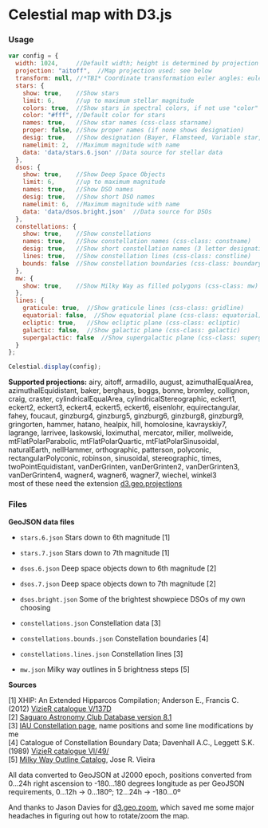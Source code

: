# Celestial map with D3.js

### Usage


```js
var config = { 
  width: 1024,     //Default width; height is determined by projection
  projection: "aitoff",  //Map projection used: see below
  transform: null, //*TBI* Coordinate transformation euler angles: euler.ecliptic, euler.galactic, euler.supergalactic, [0,0,0]
  stars: {
    show: true,    //Show stars
    limit: 6,      //up to maximum stellar magnitude
    colors: true,  //Show stars in spectral colors, if not use "color"
    color: "#fff", //Default color for stars
    names: true,   //Show star names (css-class starname)
    proper: false, //Show proper names (if none shows designation)
    desig: true,   //Show designation (Bayer, Flamsteed, Variable star, Gliese, Draper, Hipparcos, whichever applies first)
    namelimit: 2,  //Maximum magnitude with name
    data: 'data/stars.6.json' //Data source for stellar data
  },
  dsos: {
    show: true,    //Show Deep Space Objects
    limit: 6,      //up to maximum magnitude
    names: true,   //Show DSO names
    desig: true,   //Show short DSO names
    namelimit: 6,  //Maximum magnitude with name
    data: 'data/dsos.bright.json'  //Data source for DSOs
  },
  constellations: {
    show: true,    //Show constellations 
    names: true,   //Show constellation names (css-class: constname)
    desig: true,   //Show short constellation names (3 letter designations)
    lines: true,   //Show constellation lines (css-class: constline)
    bounds: false  //Show constellation boundaries (css-class: boundaryline)
  },
  mw: {
    show: true,    //Show Milky Way as filled polygons (css-class: mw)
  },
  lines: {
    graticule: true,  //Show graticule lines (css-class: gridline)
    equatorial: false,  //Show equatorial plane (css-class: equatorial)
    ecliptic: true,   //Show ecliptic plane (css-class: ecliptic)
    galactic: false,  //Show galactic plane (css-class: galactic)
    supergalactic: false  //Show supergalactic plane (css-class: supergalactic)
  }
};

Celestial.display(config);
```


__Supported projections:__ airy, aitoff, armadillo, august, azimuthalEqualArea, azimuthalEquidistant, baker, berghaus, boggs, bonne, bromley, collignon, craig, craster, cylindricalEqualArea, cylindricalStereographic, eckert1, eckert2, eckert3, eckert4, eckert5, eckert6, eisenlohr, equirectangular, fahey, foucaut, ginzburg4, ginzburg5, ginzburg6, ginzburg8, ginzburg9, gringorten, hammer, hatano, healpix, hill, homolosine, kavrayskiy7, lagrange, larrivee, laskowski, loximuthal, mercator, miller, mollweide, mtFlatPolarParabolic, mtFlatPolarQuartic, mtFlatPolarSinusoidal, naturalEarth, nellHammer, orthographic, patterson, polyconic, rectangularPolyconic, robinson, sinusoidal, stereographic, times, twoPointEquidistant, vanDerGrinten, vanDerGrinten2, vanDerGrinten3, vanDerGrinten4, wagner4, wagner6, wagner7, wiechel, winkel3  
most of these need the extension [d3.geo.projections](https://github.com/d3/d3-geo-projection/)  

### Files

__GeoJSON data files__

* `stars.6.json` Stars down to 6th magnitude \[1\]
* `stars.7.json` Stars down to 7th magnitude \[1\]
  
* `dsos.6.json` Deep space objects down to 6th magnitude \[2\]
* `dsos.7.json` Deep space objects down to 7th magnitude \[2\]
* `dsos.bright.json` Some of the brightest showpiece DSOs of my own choosing
  
* `constellations.json` Constellation data  \[3\]
* `constellations.bounds.json` Constellation boundaries \[4\]
* `constellations.lines.json` Constellation lines \[3\]
  
* `mw.json` Milky way outlines in 5 brightness steps \[5\]
 
__Sources__

\[1\] XHIP: An Extended Hipparcos Compilation; Anderson E., Francis C. (2012) [VizieR catalogue V/137D](http://cdsarc.u-strasbg.fr/viz-bin/Cat?V/137D)  
\[2\] [Saguaro Astronomy Club Database version 8.1](http://www.saguaroastro.org/content/downloads.htm)  
\[3\] [IAU Constellation page](http://www.iau.org/public/themes/constellations/), name positions and some line modifications by me  
\[4\] Catalogue of Constellation Boundary Data; Davenhall A.C., Leggett S.K. (1989) [VizieR catalogue VI/49/](http://vizier.cfa.harvard.edu/viz-bin/Cat?VI/49)  
\[5\] [Milky Way Outline Catalog](http://www.skymap.com/milkyway_cat.htm), Jose R. Vieira  

All data converted to GeoJSON at J2000 epoch, positions converted from 0...24h right ascension to -180...180 degrees longitude as per GeoJSON requirements, 0...12h -> 0...180º; 12...24h -> -180...0º

And thanks to Jason Davies for [d3.geo.zoom](http://www.jasondavies.com/maps/rotate/), which saved me some major headaches in figuring out how to rotate/zoom the map.
